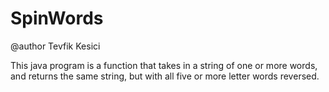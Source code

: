 # SpinWords


@author Tevfik Kesici


This java program is a function that takes in a string of one or more words, 
and returns the same string, but with all five or more letter words reversed.

